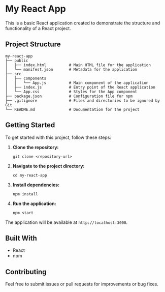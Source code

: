 # My React App

This is a basic React application created to demonstrate the structure and functionality of a React project.

## Project Structure

```
my-react-app
├── public
│   ├── index.html          # Main HTML file for the application
│   └── manifest.json       # Metadata for the application
├── src
│   ├── components
│   │   └── App.js          # Main component of the application
│   ├── index.js            # Entry point of the React application
│   └── App.css             # Styles for the App component
├── package.json            # Configuration file for npm
├── .gitignore              # Files and directories to be ignored by Git
└── README.md               # Documentation for the project
```

## Getting Started

To get started with this project, follow these steps:

1. **Clone the repository:**
   ```
   git clone <repository-url>
   ```

2. **Navigate to the project directory:**
   ```
   cd my-react-app
   ```

3. **Install dependencies:**
   ```
   npm install
   ```

4. **Run the application:**
   ```
   npm start
   ```

The application will be available at `http://localhost:3000`.

## Built With

- React
- npm

## Contributing

Feel free to submit issues or pull requests for improvements or bug fixes.